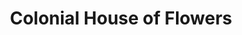 ---
title: "Colonial House of Flowers"
url: /statesboro/colonial-house-of-flowers/
shop: florist
---